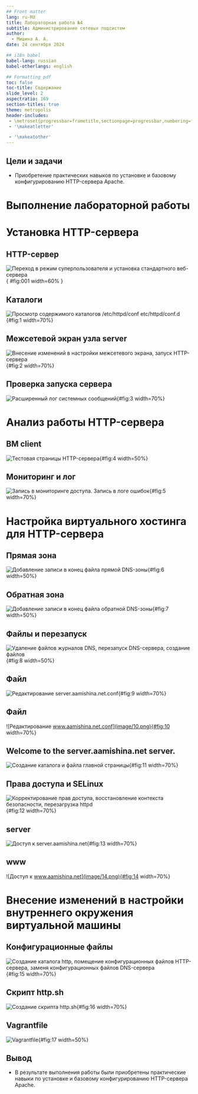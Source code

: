 ```yaml
---
## Front matter
lang: ru-RU
title: Лабораторная работа №4
subtitle: Администрирование сетевых подсистем
author:
  - Мишина А. А.
date: 24 сентября 2024

## i18n babel
babel-lang: russian
babel-otherlangs: english

## Formatting pdf
toc: false
toc-title: Содержание
slide_level: 2
aspectratio: 169
section-titles: true
theme: metropolis
header-includes:
 - \metroset{progressbar=frametitle,sectionpage=progressbar,numbering=fraction}
 - '\makeatletter'

 - '\makeatother'
---
```


## Цели и задачи

- Приобретение практических навыков по установке и базовому конфигурированию HTTP-сервера Apache.

# Выполнение лабораторной работы

# Установка HTTP-сервера

## HTTP-сервер

![Переход в режим суперпользователя и установка стандартного веб-сервера](image/0.png){ #fig:001 width=60% }

## Каталоги

![Просмотр содержимого каталогов /etc/httpd/conf etc/httpd/conf.d](image/1.png){#fig:1 width=70%}

## Межсетевой экран узла server

![Внесение изменений в настройки межсетевого экрана, запуск HTTP-сервера](image/2.png){#fig:2 width=70%}

## Проверка запуска сервера

![Расширенный лог системных сообщений](image/3.png){#fig:3 width=70%}

# Анализ работы HTTP-сервера 

## ВМ client

![Тестовая страницы HTTP-сервера](image/4.png){#fig:4 width=50%}

## Мониторинг и лог

![Запись в мониторинге доступа. Запись в логе ошибок](image/5.png){#fig:5 width=70%}

# Настройка виртуального хостинга для HTTP-сервера

## Прямая зона

![Добавление записи в конец файла прямой DNS-зоны](image/6.png){#fig:6 width=50%}

## Обратная зона

![Добавление записи в конец файла обратной DNS-зоны](image/7.png){#fig:7 width=50%}

## Файлы и перезапуск

![Удаление файлов журналов DNS, перезапуск DNS-сервера, создание файлов](image/8.png){#fig:8 width=50%}

## Файл

![Редактирование server.aamishina.net.conf](image/9.png){#fig:9 width=70%}

## Файл

![Редактирование www.aamishina.net.conf](image/10.png){#fig:10 width=70%}

## Welcome to the server.aamishina.net server.

![Создание каталога и файла главной страницы](image/11.png){#fig:11 width=70%}

## Права доступа и SELinux

![Корректирование прав доступа, восстановление контекста безопасности, перезагрузка httpd](image/12.png){#fig:12 width=70%}

## server

![Доступ к server.aamishina.net](image/13.png){#fig:13 width=70%} 

## www

![Доступ к www.aamishina.net](image/14.png){#fig:14 width=70%}

# Внесение изменений в настройки внутреннего окружения виртуальной машины

## Конфигурационные файлы

![Создание каталога http, помещение конфигурационных файлов HTTP-сервера, заменя конфигурационных файлов DNS-сервера](image/15.png){#fig:15 width=70%} 

## Скрипт http.sh

![Создание скрипта http.sh](image/16.png){#fig:16 width=70%}

## Vagrantfile

![Vagrantfile](image/17.png){#fig:17 width=50%}

## Вывод

- В результате выполнения работы были приобретены практические навыки по установке и базовому конфигурированию HTTP-сервера Apache.
